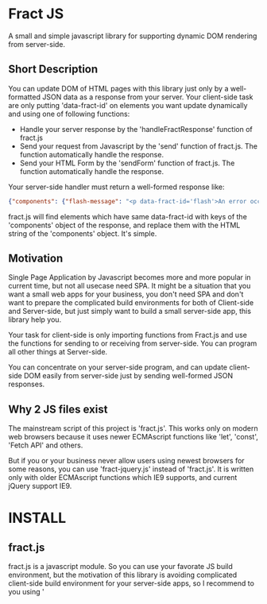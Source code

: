 # Fract JS

A small and simple javascript library for supporting dynamic DOM rendering from server-side.

## Short Description

You can update DOM of HTML pages with this library just only by a well-formatted JSON data as a response from your server.
Your client-side task are only putting 'data-fract-id' on elements you want update dynamically and using one of following functions:

* Handle your server response by the 'handleFractResponse' function of fract.js
* Send your request from Javascript by the 'send' function of fract.js. The function automatically handle the response.
* Send your HTML Form by the 'sendForm' function of fract.js. The function automatically handle the response.

Your server-side handler must return a well-formed response like:

```json
{"components": {"flash-message": "<p data-fract-id='flash'>An error occurred!!</p>"}}
```

fract.js will find elements which have same data-fract-id with keys of the 'components' object of the response, and replace them with the HTML string of the 'components' object. It's simple.


## Motivation

Single Page Application by Javascript becomes more and more popular in current time, but not all usecase need SPA. It might be a situation that you want a small web apps for your business, you don't need SPA and don't want to prepare the complicated build environments for both of Client-side and Server-side, but just simply want to build a small server-side app, this library help you.

Your task for client-side is only importing functions from Fract.js and use the functions for sending to or receiving from server-side. You can program all other things at Server-side.

You can concentrate on your server-side program, and can update client-side DOM easily from server-side just by sending well-formed JSON responses.

## Why 2 JS files exist

The mainstream script of this project is 'fract.js'. This works only on modern web browsers because it uses newer ECMAscript functions like 'let', 'const', 'Fetch API' and others.

But if you or your business never allow users using newest browsers for some reasons, you can use 'fract-jquery.js' instead of 'fract.js'. It is written only  with older ECMAscript functions which IE9 supports, and current jQuery support IE9.


# INSTALL

## fract.js

fract.js is a javascript module. So you can use your favorate JS build environment, but the motivation of this library is avoiding complicated client-side build environment for your server-side apps, so I recommend to you using '<script type="module">' instead.

Because current modern web browsers support direct javascript module on HTML pages. You can use script tags for it but change the type from 'text/javascript' to 'module'. You can use 'import' in the module blocks.

```html
<script type="module">
// fract.js exports following 3 functions.
import {send, sendForm, handleFractResponse} from '/js/fract.js';

// You can use the 3 functions from here...
</script>
```

## fract-jquery.js

You need jQuery for using 'fract-jquery.js'. Import jQuery and fract-jquery.js at the HEAD block of HTML.

```html
<head>
<!-- import jQuery from CDN -->
<script src="https://code.jquery.com/jquery-3.6.0.min.js"   integrity="sha256-/xUj+3OJU5yExlq6GSYGSHk7tPXikynS7ogEvDej/m4="   crossorigin="anonymous"></script>
<!-- import fract-jquery.js from your server -->
<script type="text/javascript" src="/js/fract-jquery.js"></script>
</head>
<body>

</body>
```

'fract-jquery.js' exports a 'Fract' object which contains functions fract.js exports. You can use the functions like below:

```html
<script type="javascript">
  // call Fract.send for accessing to a server-side handler.
  // The response from server-side is handled automatically.
  Fract.send('http://example.com/your_great_handler');
</script>
```

## Details

fract.js is a dependency-free library (except fract-jquery.js needs jQuery). You can use this library with any client libraries. No restrictions are against your Server-side environments other than a only one restriction. Just return a well-formed JSON data as a response of fract.js request.

### Client Side

Fract.js exports 3 javascript functions. You should call one of the functions at your element handlers.

#### handleFractResponse

You can use your favorate javascript library or functions for sending requests. The request handlers for the request will return well-formed JSON responses. You need handle the JSON with this 'handleFractResponse' function.

For example, if you use Fetch API for sending a request:

```javascript
fetch(url, {method: 'GET', headers: {accept: 'application/json'}}).then(response => {
    response.JSON.then(data => {
        handleFractResponse(data);
    });
    return response;
})
```

`handleFractResponse` will update DOM automatically as defined by the response data.

#### send

Sending a request and handle the response is a most often usecase. 'send' handles the both processes and automatically append a 'Accept: application/json' header. So you can do same thing with the previous example as bellow:

```javascript
send(url, {method: 'GET'});
```

the first arg is url and the second is a option object (optional) of the 'fetch' function of Fetch API (or a settings object of the 'ajax' function of jQuery for fract-jquery.js).
'send' returns a Promise object (or a jqXHR object for fract-jquery.js). So you can chain promise handlers if you want like:

```javascript
send(url).then(response => console.debug(response.JSON));
```


#### sendForm

Sending a form as a javascript request is more complicated than just sending a data.
The 'sendForm' function handles all basic operations under the hood. Your only task is passing a form element to the 'sendForm' function.

```javascript
const form = document.querySelector('#myform');
sendForm(form);
```

'sendForm' will handle automatically the response and update DOM by the response data.
the first arg is a form element and the second is a option object (optional) of the 'fetch' function of Fetch API (or a settings object of the 'ajax' function of jQuery for fract-jquery.js).

NODE: It is recommended that <form> element have the 'enctype="multipart/form-data"' attribute on fract-jquery.js.


### Server Side

The task you need to do at Server side is only make a response of JSON data formatted as following:

```json
{"preAction": "string",
 "components": {"fract-id": {"method": "'replace', 'prepend' or 'append'",
                             "preAction": "string",
                             "fractions": ["string", "string", "string"],
                             "postAction": "string"}},
 "postAction": "string"}
```

But most of the keys of the JSON is optional. preAction and postAction are optional. The 'fractions' vector can be a string if the number of elements of the vector is one, and the 'fractions' key is optional if the 'preAction' and 'postAction' don't exist. Most miminum resopnse is like:

```json
{"components": {"fract-id": "string"}}
```

'fract-id' is a string that matches 'data-fract-id' in HTML. You can update multiple fract-ids at one reponse.


#### preAction

preAction is a javascript string which will be executed befor updating DOM. It is optional.
It will be wrapped by a function before be executed so that you can 'return' a object.
If you return false, updating process will be aborted and updating DOM and running postActions never be executed.

You can supply 'postAction' script at 'components' level and 'fractions' level.
preAction at 'components' level will be executed before starting updating-process from the 'components' key and can abort all 'components' updating by returning false.
preAction at 'fractions' level will be executed before starting updating-process from the 'fractions' key and can abort all 'fractions' updating by returning false, but the aborting never affect to other fract-id's fractions.

#### components

**'components'** is a object of the keys of fraction-id and the values of updating info.

**fraction-id** must be matched with the 'data-fraction-id' attribute of any elements in HTML. If matched elements are found, updating process of the fraction-id will be started. No elements found, no process will be started for the fraction-id.

**update-info** is a object with keys of 'method', 'preAction', 'fractions' and 'postAction'.
It is already described about 'preAction' and 'postAction'.

**'method'** is the way to update a element. It is optional and the default is 'replace'.

**'replace'**: A matched elements will be replaced by the HTML in 'fractions'. the 'fractions' must be only one item. If the 'fractions' is a vector and holds more than one item, An error will occur at client side and never be updated.

**'prepend'**: All items in 'fractions' vector will be prepended before the element matched with fraction-id. The first item will be prepended before the element, second will be prepended before the first.

**'append'**: All items in 'fractions' vector will be appended after the element matched with fraction-id. The first item will be appended after the element, second will be appended after the first.

'preaction', 'postAction' and 'method' all are optional. If all of them don't exits and only 'fractions' key exists, you can remove the object for a fraction-id and directly write a fraction vector.

The vector for 'fractions' key can be a string if the vector contains only one item.


#### preAction

postAction is a javascript string which will be executed after updating DOM. It is optional.


## License

Licensed under The MIT License (MIT)

Copyright © 2021 YANO Tsutomu

Permission is hereby granted, free of charge, to any person obtaining a copy of this software and associated documentation files (the “Software”), to deal in the Software without restriction, including without limitation the rights to use, copy, modify, merge, publish, distribute, sublicense, and/or sell copies of the Software, and to permit persons to whom the Software is furnished to do so, subject to the following conditions:

The above copyright notice and this permission notice shall be included in all copies or substantial portions of the Software.

THE SOFTWARE IS PROVIDED “AS IS”, WITHOUT WARRANTY OF ANY KIND, EXPRESS OR IMPLIED, INCLUDING BUT NOT LIMITED TO THE WARRANTIES OF MERCHANTABILITY, FITNESS FOR A PARTICULAR PURPOSE AND NONINFRINGEMENT. IN NO EVENT SHALL THE AUTHORS OR COPYRIGHT HOLDERS BE LIABLE FOR ANY CLAIM, DAMAGES OR OTHER LIABILITY, WHETHER IN AN ACTION OF CONTRACT, TORT OR OTHERWISE, ARISING FROM, OUT OF OR IN CONNECTION WITH THE SOFTWARE OR THE USE OR OTHER DEALINGS IN THE SOFTWARE.
